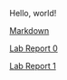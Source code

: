 Hello, world!

[Markdown](markdown.html)

[Lab Report 0](lab-report-1-week-0.html)

[Lab Report 1](lab-Report-1-week-1.html)